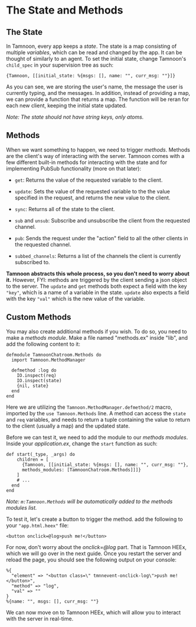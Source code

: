 # The State and Methods

## The State

In Tamnoon, every app keeps a _state_. The state is a map consisting of multiple _variables_, which can be read and changed by the app. It can be thought of similarly to an agent.
To set the initial state, change Tamnoon's `child_spec` in your supervision tree as such:

```
{Tamnoon, [[initial_state: %{msgs: [], name: "", curr_msg: ""}]}
```

As you can see, we are storing the user's name, the message the user is currently typing, and the messages. In addition, instead of providing a map, we can provide a function that returns a map. The function will be reran for each new client, keeping the initial state updated.

_Note: The state should not have string keys, only atoms._

## Methods

When we want something to happen, we need to trigger _methods_. Methods are the client's way of interacting with the server. Tamnoon comes with a few different built-in methods for interacting with the state and for implementing PubSub functionality (more on that later):

- `get`: Returns the value of the requested variable to the client.

- `update`: Sets the value of the requested variable to the the value specified in the request, and returns the new value to the client.

- `sync`: Returns all of the state to the client.

- `sub` and `unsub`: Subscribe and unsubscribe the client from the requested channel. 

- `pub`: Sends the request under the "action" field to all the other clients in the requested channel.

- `subbed_channels`: Returns a list of the channels the client is currently subscribed to.

**Tamnoon abstracts this whole process, so you don't need to worry about it.** However, FYI: methods are triggered by the client sending a json object to the server. The `update` and `get` methods both expect a field with the key `"key"`, which is a name of a variable in the state. `update` also expects a field with the key `"val"` which is the new value of the variable.

## Custom Methods

You may also create additional methods if you wish. To do so, you need to make a _methods module_. Make a file named "methods.ex" inside "lib", and add the following content to it:

```
defmodule TamnoonChatroom.Methods do
  import Tamnoon.MethodManager

  defmethod :log do
    IO.inspect(req)
    IO.inspect(state)
    {nil, state}
  end
end
```

Here we are utilizing the `Tamnoon.MethodManager.defmethod/2` macro, imported by the `use Tamnoon.Methods` line. A method can access the `state` and `req` variables, and needs to return a tuple containing the value to return to the client (usually a map) and the updated state.

Before we can test it, we need to add the module to our _methods modules_. Inside your _application.ex_, change the `start` function as such:

```
def start(_type, _args) do
    children = [
      {Tamnoon, [[initial_state: %{msgs: [], name: "", curr_msg: ""},
      methods_modules: [TamnoonChatroom.Methods]]]}
    ]
    # ...
  end
end
```

_Note: `m:Tamnoon.Methods` will be automatically added to the methods modules list._

To test it, let's create a button to trigger the method. add the following to your `"app.html.heex"` file:

```
<button onclick=@log>push me!</button>
```

For now, don't worry about the _onclick=@log_ part. That is Tamnoon HEEx, which we will go over in the next guide. Once you restart the server and reload the page, you should see the following output on your console:

```
%{
  "element" => "<button class=\" tmnnevent-onclick-log\">push me!</button>",
  "method" => "log",
  "val" => ""
}
%{name: "", msgs: [], curr_msg: ""}
```

We can now move on to Tamnoon HEEx, which will allow you to interact with the server in real-time.